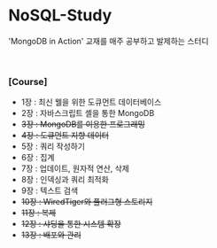# NoSQL-Study

'MongoDB in Action' 교재를 매주 공부하고 발제하는 스터디

<br>

### [Course]

- 1장 : 최신 웰을 위한 도큐먼트 데이터베이스
- 2장 : 자바스크립트 셸을 통한 MongoDB
- ~~3장 : MongoDB를 이용한 프로그래밍~~
- ~~4장 : 도큐먼트 지향 데이터~~
- 5장 : 쿼리 작성하기
- 6장 : 집계
- 7장 : 업데이트, 원자적 연산, 삭제
- 8장 : 인덱싱과 쿼리 최적화
- 9장 : 텍스트 검색
- ~~10장 : WiredTiger와 플러그형 스토리지~~
- ~~11장 : 복제~~
- ~~12장 : 샤딩을 통한 시스템 확장~~
- ~~13장 : 배포와 관리~~

